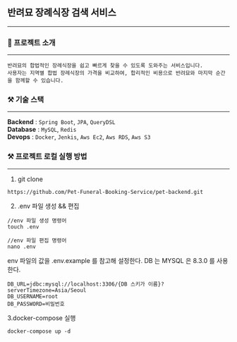 ## 반려묘 장례식장 검색 서비스
---


### 📝 프로젝트 소개

----

```
반려묘의 합법적인 장례식장을 쉽고 빠르게 찾을 수 있도록 도와주는 서비스입니다.  
사용자는 지역별 합법 장례식장의 가격을 비교하여, 합리적인 비용으로 반려묘와 마지막 순간을 함께할 수 있습니다.
```

### ⚒️ 기술 스택

----

**Backend** : `Spring Boot`, `JPA`, `QueryDSL`  
**Database** : `MySQL`, `Redis`    
**Devops** : `Docker`, `Jenkis`, `Aws Ec2`, `Aws RDS`, `Aws S3`

### ⚒️ 프로젝트 로컬 실행 방법

----

1. git clone
```
https://github.com/Pet-Funeral-Booking-Service/pet-backend.git
```

2. .env 파일 생성 && 편집
```
//env 파일 생성 명령어
touch .env 
```

```
//env 파일 편집 명령어
nano .env
```

env 파일의 값을 .env.example 를 참고해 설정한다. DB 는 MYSQL 은 8.3.0 를 사용한다.
```
DB_URL=jdbc:mysql://localhost:3306/{DB 스키가 이름}?serverTimezone=Asia/Seoul
DB_USERNAME=root
DB_PASSWORD=비밀번호
```

3.docker-compose 실행

```
docker-compose up -d 
```